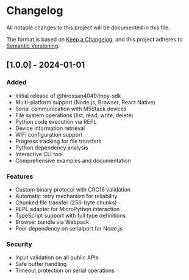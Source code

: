 # Changelog

All notable changes to this project will be documented in this file.

The format is based on [Keep a Changelog](https://keepachangelog.com/en/1.0.0/),
and this project adheres to [Semantic Versioning](https://semver.org/spec/v2.0.0.html).

## [1.0.0] - 2024-01-01

### Added
- Initial release of @hirossan4049/mpy-sdk
- Multi-platform support (Node.js, Browser, React Native)
- Serial communication with M5Stack devices
- File system operations (list, read, write, delete)
- Python code execution via REPL
- Device information retrieval
- WiFi configuration support
- Progress tracking for file transfers
- Python dependency analysis
- Interactive CLI tool
- Comprehensive examples and documentation

### Features
- Custom binary protocol with CRC16 validation
- Automatic retry mechanism for reliability
- Chunked file transfer (256-byte chunks)
- REPL adapter for MicroPython interaction
- TypeScript support with full type definitions
- Browser bundle via Webpack
- Peer dependency on serialport for Node.js

### Security
- Input validation on all public APIs
- Safe buffer handling
- Timeout protection on serial operations